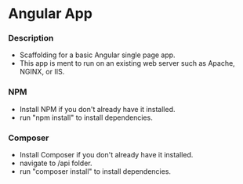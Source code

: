 # Angular App

### Description
* Scaffolding for a basic Angular single page app.
* This app is ment to run on an existing web server such as Apache, NGINX, or IIS.

### NPM
* Install NPM if you don't already have it installed.
* run "npm install" to install dependencies.

### Composer
* Install Composer if you don't already have it installed.
* navigate to /api folder.
* run "composer install" to install dependencies.